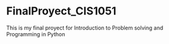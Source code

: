 # FinalProyect_CIS1051
This is my final proyect for Introduction to Problem solving and Programming in Python
